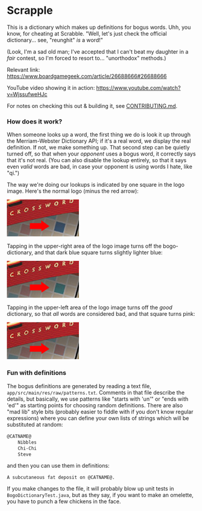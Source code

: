 # Scrapple

This is a dictionary which makes up definitions for bogus words.  Uhh, you know,
for cheating at Scrabble.  "Well, let's just check the official dictionary...
see, "reunghit" *is* a word!"

(Look, I'm a sad old man; I've accepted that I can't beat my daughter in a
*fair* contest, so I'm forced to resort to... "unorthodox" methods.)

Relevant link: https://www.boardgamegeek.com/article/26688666#26688666

YouTube video showing it in action: https://www.youtube.com/watch?v=WjssufweHJc

For notes on checking this out & building it, see [CONTRIBUTING.md](CONTRIBUTING.md).

### How does it work?

When someone looks up a word, the first thing we do is look it up through the
Merriam-Webster Dictionary API; if it's a real word, we display the real
definition.  If not, we make something up.  That second step can be quietly
turned off, so that when your *opponent* uses a bogus word, it correctly says
that it's not real.  (You can also disable the lookup entirely, so that it says
even *valid* words are bad, in case your opponent is using words I hate, like
"qi.")

The way we're doing our lookups is indicated by one square in the logo image.
Here's the normal logo (minus the red arrow):

![Default behavior](doc/help_logo_default.png)

Tapping in the upper-right area of the logo image turns off the bogo-dictionary,
and that dark blue square turns slightly lighter blue:

![No bogo-dictionary](doc/help_logo_nobogo.png)

Tapping in the upper-left area of the logo image turns off the *good* dictionary,
so that *all* words are considered bad, and that square turns pink:

![No words are good](doc/help_logo_nogood.png)

### Fun with definitions

The bogus definitions are generated by reading a text file,
`app/src/main/res/raw/patterns.txt`.  Comments in that file describe the
details, but basically, we use patterns like "starts with 'un'" or "ends with
'ed'" as starting points for choosing random definitions.  There are also "mad
lib" style bits (probably easier to fiddle with if you don't know regular
expressions) where you can define your own lists of strings which will be
substituted at random:

    @CATNAME@
        Nibbles
        Chi-Chi
        Steve

and then you can use them in definitions:

    A subcutaneous fat deposit on @CATNAME@.

If you make changes to the file, it will probably blow up unit tests in
`BogoDictionaryTest.java`, but as they say, if you want to make an omelette, you
have to punch a few chickens in the face.
